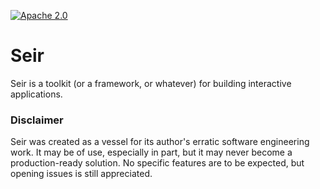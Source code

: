 [![Apache 2.0](https://img.shields.io/badge/License-Apache%202.0-blue.svg)](LICENSE)

# Seir

Seir is a toolkit (or a framework, or whatever) for building interactive applications.

### Disclaimer

Seir was created as a vessel for its author's erratic software engineering work.
It may be of use, especially in part, but it may never become a production-ready solution.
No specific features are to be expected, but opening issues is still appreciated.
